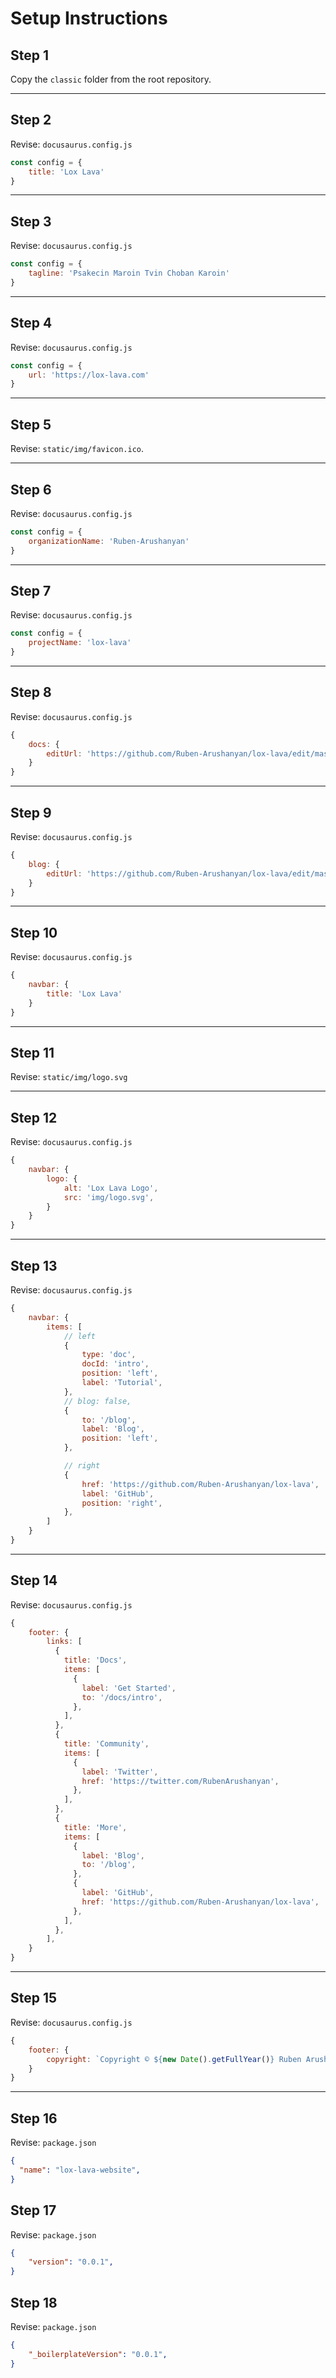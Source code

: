 # Setup Instructions

## Step 1

Copy the `classic` folder from the root repository.

----------------------------------------------------------------

## Step 2

Revise: `docusaurus.config.js`

```js
const config = {
    title: 'Lox Lava'
}
```

----------------------------------------------------------------

## Step 3

Revise: `docusaurus.config.js`

```js
const config = {
    tagline: 'Psakecin Maroin Tvin Choban Karoin'
}
```

-----------------------------------------------------------------

## Step 4

Revise: `docusaurus.config.js`

```js
const config = {
    url: 'https://lox-lava.com'
}
```

-----------------------------------------------------------------

## Step 5

Revise: `static/img/favicon.ico`.

-----------------------------------------------------------------

## Step 6

Revise: `docusaurus.config.js`

```js
const config = {
    organizationName: 'Ruben-Arushanyan'
}
```

-----------------------------------------------------------------

## Step 7

Revise: `docusaurus.config.js`

```js
const config = {
    projectName: 'lox-lava'
}
```

-----------------------------------------------------------------

## Step 8

Revise: `docusaurus.config.js`

```js
{
    docs: {
        editUrl: 'https://github.com/Ruben-Arushanyan/lox-lava/edit/master/website/'
    }
}
```

-----------------------------------------------------------------

## Step 9

Revise: `docusaurus.config.js`

```js
{
    blog: {
        editUrl: 'https://github.com/Ruben-Arushanyan/lox-lava/edit/master/website/'
    }
}
```

------------------------------------------------------------------

## Step 10

Revise: `docusaurus.config.js`

```js
{
    navbar: {
        title: 'Lox Lava'
    }
}
```

------------------------------------------------------------------

## Step 11

Revise: `static/img/logo.svg`

------------------------------------------------------------------

## Step 12

Revise: `docusaurus.config.js`

```js
{
    navbar: {
        logo: {
            alt: 'Lox Lava Logo',
            src: 'img/logo.svg',
        }
    }
}
```

-----------------------------------------------------------------

## Step 13

Revise: `docusaurus.config.js`

```js
{
    navbar: {
        items: [
            // left
            {
                type: 'doc',
                docId: 'intro',
                position: 'left',
                label: 'Tutorial',
            },
            // blog: false,
            {
                to: '/blog',
                label: 'Blog',
                position: 'left',
            },

            // right
            {
                href: 'https://github.com/Ruben-Arushanyan/lox-lava',
                label: 'GitHub',
                position: 'right',
            },
        ]
    }
}
```

--------------------------------------------------------------

## Step 14

Revise: `docusaurus.config.js`

```js
{
    footer: {
        links: [
          {
            title: 'Docs',
            items: [
              {
                label: 'Get Started',
                to: '/docs/intro',
              },
            ],
          },
          {
            title: 'Community',
            items: [
              {
                label: 'Twitter',
                href: 'https://twitter.com/RubenArushanyan',
              },
            ],
          },
          {
            title: 'More',
            items: [
              {
                label: 'Blog',
                to: '/blog',
              },
              {
                label: 'GitHub',
                href: 'https://github.com/Ruben-Arushanyan/lox-lava',
              },
            ],
          },
        ],
    }
}
```

--------------------------------------------------------------

## Step 15

Revise: `docusaurus.config.js`

```js
{
    footer: {
        copyright: `Copyright © ${new Date().getFullYear()} Ruben Arushanyan`,
    }
}
```

---------------------------------------------------------------

## Step 16

Revise: `package.json`

```json
{
  "name": "lox-lava-website",
}
```

## Step 17

Revise: `package.json`

```json
{
    "version": "0.0.1",
}
```

## Step 18

Revise: `package.json`

```json
{
    "_boilerplateVersion": "0.0.1",
}
```